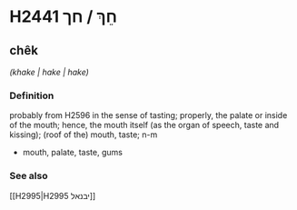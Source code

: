 # H2441 חֵךְ / חך

## chêk

_(khake | hake | hake)_

### Definition

probably from H2596 in the sense of tasting; properly, the palate or inside of the mouth; hence, the mouth itself (as the organ of speech, taste and kissing); (roof of the) mouth, taste; n-m

- mouth, palate, taste, gums

### See also

[[H2995|H2995 יבנאל]]
